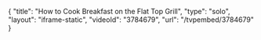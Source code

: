 {
    "title": "How to Cook Breakfast on the Flat Top Grill",
    "type": "solo",
    "layout": "iframe-static",
    "videoId": "3784679",
    "url": "\/tvpembed\/3784679"
}